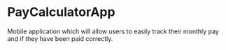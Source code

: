 # PayCalculatorApp
Mobile application which will allow users to easily track their monthly pay and if they have been paid correctly.
